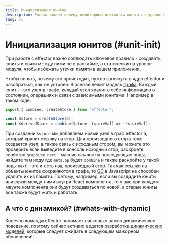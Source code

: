 ```yaml
---
title: Инициализация юнитов
description: Рассказываем почему необходимо описывать юниты на уровне модуля статически, а не создавать их в рантайме.
lang: ru
---
```


# Инициализация юнитов (#unit-init)

При работе с effector важно соблюдать ключевое правило - создавать юниты и связи между ними не в рантайме, а статически на уровне модуля, чтобы избежать утечки памяти в вашем приложении.

Чтобы понять, почему это происходит, нужно заглянуть в ядро effector и разобраться, как он устроен. В основе лежит модель [графа](https://ru.wikipedia.org/wiki/%D0%A2%D0%B5%D0%BE%D1%80%D0%B8%D1%8F_%D0%B3%D1%80%D0%B0%D1%84%D0%BE%D0%B2). Каждый юнит — это узел в графе, каждый узел хранит в себе информацию о состоянии, операциях и связи с зависимыми юнитами. Например в таком коде:

```ts
import { combine, createStore } from "effector";

const $store = createStore(0);
const $derivedStore = combine($store, (storeVal) => !!storeVal);
```

При создании `$store` мы добавляем новый узел в граф effector'а, который хранит ссылку на стор. Для производного стора тоже создается узел, а также связь с исходным стором, вы можете это проверить если выведите в консоль исходный стор, раскроете свойство `graphite.next` - массив ссылок на последующие ноды, найдите там ноду где `meta.op` будет `combine` и также раскройте у такой ноды `next` – это и есть наш производный стор. Так как ссылки на объекты юнитов сохраняются в графе, то [GC](https://javascript.info/garbage-collection) в Javascript не способен удалить их из памяти. Поэтому, например, если вы создадите юниты или связи между ними внутри React компонента, то у вас при каждом маунте компонента они будут создаваться по новой, а старые юниты все также будут жить и работать.

## А что с динамикой? (#whats-with-dynamic)

Конечно команда effector понимает насколько важно динамическое поведение, поэтому сейчас активно ведется разработка [динамических моделей](/ru/essentials/dynamic-models), которые следует ожидать в следующем мажорном обновлении!
